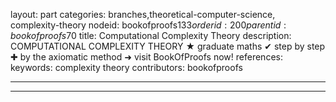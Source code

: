 layout: part
categories: branches,theoretical-computer-science, complexity-theory
nodeid: bookofproofs$133
orderid: 200
parentid: bookofproofs$70
title: Computational Complexity Theory
description: COMPUTATIONAL COMPLEXITY THEORY ★ graduate maths ✔ step by step ✚ by the axiomatic method ➜ visit BookOfProofs now!
references: 
keywords: complexity theory
contributors: bookofproofs

---


---


